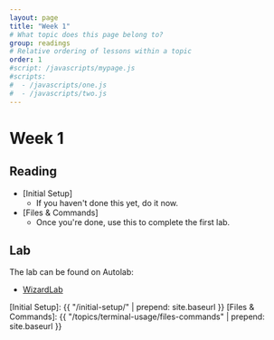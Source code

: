 ```yaml
---
layout: page
title: "Week 1"
# What topic does this page belong to?
group: readings
# Relative ordering of lessons within a topic
order: 1
#script: /javascripts/mypage.js
#scripts:
#  - /javascripts/one.js
#  - /javascripts/two.js
---
```


# Week 1

## Reading

- [Initial Setup]
  - If you haven't done this yet, do it now.
- [Files & Commands]
  - Once you're done, use this to complete the first lab.

## Lab

The lab can be found on Autolab:

- [WizardLab](https://autolab.andrew.cmu.edu/courses/15131-f16/assessments/wizardlab)

[Initial Setup]: {{ "/initial-setup/" | prepend: site.baseurl }}
[Files & Commands]: {{ "/topics/terminal-usage/files-commands" | prepend: site.baseurl }}
